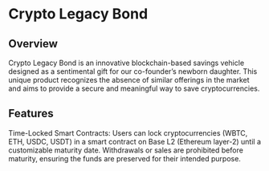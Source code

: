 # Crypto Legacy Bond


## Overview
Crypto Legacy Bond is an innovative blockchain-based savings vehicle designed as a sentimental gift for our co-founder’s newborn daughter. This unique product recognizes the absence of similar offerings in the market and aims to provide a secure and meaningful way to save cryptocurrencies.

## Features
Time-Locked Smart Contracts: Users can lock cryptocurrencies (WBTC, ETH, USDC, USDT) in a smart contract on Base L2 (Ethereum layer-2) until a customizable maturity date. Withdrawals or sales are prohibited before maturity, ensuring the funds are preserved for their intended purpose.